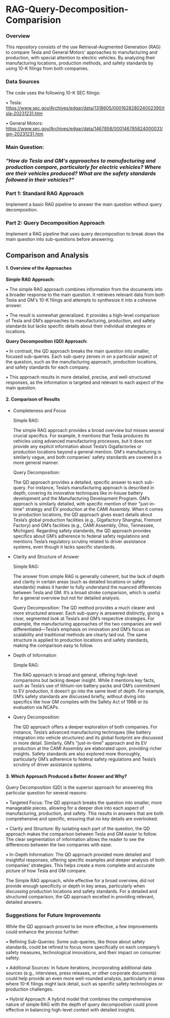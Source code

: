# RAG-Query-Decomposition-Comparision

### Overview

This repository consists of the use Retrieval-Augmented Generation (RAG) to compare Tesla and General Motors' approaches to manufacturing and production, with special attention to electric vehicles. By analyzing their manufacturing locations, production methods, and safety standards by using 10-K filings from both companies.

### Data Sources
The code uses the following 10-K SEC filings:

•	Tesla: https://www.sec.gov/Archives/edgar/data/1318605/000162828024002390/tsla-20231231.htm

•	General Motors: https://www.sec.gov/Archives/edgar/data/1467858/000146785824000031/gm-20231231.htm


### Main Question: 
### <i>"How do Tesla and GM's approaches to manufacturing and production compare, particularly for electric vehicles? Where are their vehicles produced? What are the safety standards followed in their vehicles?"</i>

### Part 1: Standard RAG Approach
Implement a basic RAG pipeline to answer the main question without query decomposition.

### Part 2: Query Decomposition Approach
Implement a RAG pipeline that uses query decomposition to break down the main question into sub-questions before answering. 

## Comparison and Analysis

#### 1. Overview of the Approaches
<b> Simple RAG Approach: </b>

•	The simple RAG approach combines information from the documents into a broader response to the main question. It retrieves relevant data from both Tesla and GM's 10-K filings and attempts to synthesize it into a cohesive answer.

•	The result is somewhat generalized. It provides a high-level comparison of Tesla and GM’s approaches to manufacturing, production, and safety standards but lacks specific details about their individual strategies or locations.

<b> Query Decomposition (QD) Approach:</b>

•	In contrast, the QD approach breaks the main question into smaller, focused sub-queries. Each sub-query zeroes in on a particular aspect of the question, such as the manufacturing approach, production locations, and safety standards for each company.

•	This approach results in more detailed, precise, and well-structured responses, as the information is targeted and relevant to each aspect of the main question.

#### 2. Comparison of Results
- Completeness and Focus
  
  Simple RAG:
  
  The simple RAG approach provides a broad overview but misses several crucial specifics.
  For example, it mentions that Tesla produces its vehicles using advanced manufacturing processes, but it does not provide any explicit information about Tesla’s Gigafactories or production locations beyond a general mention.
  GM's manufacturing is similarly vague, and both companies' safety standards are covered in a more general manner.
  
  Query Decomposition:
  
  The QD approach provides a detailed, specific answer to each sub-query.
  For instance, Tesla’s manufacturing approach is described in depth, covering its innovative techniques like in-house battery development and the Manufacturing Development Program. GM’s approach is similarly detailed, with specific mention of their "just-in-time" strategy and EV production at the CAMI Assembly.
  When it comes to production locations, the QD approach gives exact details about Tesla’s global production facilities (e.g., Gigafactory Shanghai, Fremont Factory) and GM’s facilities (e.g., CAMI Assembly, Ohio, Tennessee, Michigan). 
  Regarding safety standards, the QD approach provides specifics about GM’s adherence to federal safety regulations and mentions Tesla’s regulatory scrutiny related to driver assistance systems, even though it lacks specific standards.

- Clarity and Structure of Answer

  Simple RAG:

  The answer from simple RAG is generally coherent, but the lack of depth and clarity in certain areas (such as detailed locations or safety standards) makes it harder to fully understand the nuanced differences between Tesla and GM.
  It’s a broad stroke comparison, which is useful for a general overview but not for detailed analysis.
  
  Query Decomposition:
  The QD method provides a much clearer and more structured answer.
  Each sub-query is answered distinctly, giving a clear, segmented look at Tesla’s and GM’s respective strategies.
  For example, the manufacturing approaches of the two companies are well differentiated—Tesla’s emphasis on innovation and GM’s focus on scalability and traditional methods are clearly laid out. The same structure is applied to production locations and safety standards, making the comparison easy to follow.
  
- Depth of Information

  Simple RAG:

  The RAG approach is broad and general, offering high-level comparisons but lacking deeper insight.
  While it mentions key facts, such as Tesla’s use of lithium-ion battery packs and GM’s commitment to EV production, it doesn’t go into the same level of depth.
  For example, GM’s safety standards are discussed briefly, without diving into specifics like how GM complies with the Safety Act of 1966 or its evaluation via NCAPs.
  
- Query Decomposition:
  
  The QD approach offers a deeper exploration of both companies.
  For instance, Tesla’s advanced manufacturing techniques (like battery integration into vehicle structures) and its global footprint are discussed in more detail. Similarly, GM’s "just-in-time" approach and its EV production at the CAMI Assembly are elaborated upon, providing richer insights.
  Safety standards are also explored more thoroughly, particularly GM’s adherence to federal safety regulations and Tesla’s scrutiny of driver assistance systems.
  
#### 3. Which Approach Produced a Better Answer and Why?

Query Decomposition (QD) is the superior approach for answering this particular question for several reasons:

•	Targeted Focus: The QD approach breaks the question into smaller, more manageable pieces, allowing for a deeper dive into each aspect of manufacturing, production, and safety. This results in answers that are both comprehensive and specific, ensuring that no key details are overlooked.

•	Clarity and Structure: By isolating each part of the question, the QD approach makes the comparison between Tesla and GM easier to follow. The clear segmentation of information allows the reader to see the differences between the two companies with ease.

•	In-Depth Information: The QD approach provided more detailed and insightful responses, offering specific examples and deeper analysis of both companies’ strategies. This helps create a more complete and accurate picture of how Tesla and GM compare.

The Simple RAG approach, while effective for a broad overview, did not provide enough specificity or depth in key areas, particularly when discussing production locations and safety standards. For a detailed and structured comparison, the QD approach excelled in providing relevant, detailed answers.

### Suggestions for Future Improvements

While the QD approach proved to be more effective, a few improvements could enhance the process further:

•	Refining Sub-Queries: Some sub-queries, like those about safety standards, could be refined to focus more specifically on each company’s safety measures, technological innovations, and their impact on consumer safety.

•	Additional Sources: In future iterations, incorporating additional data sources (e.g., interviews, press releases, or other corporate documents) could help provide an even more well-rounded analysis, particularly in areas where 10-K filings might lack detail, such as specific safety technologies or production challenges.

•	Hybrid Approach: A hybrid model that combines the comprehensive nature of simple RAG with the depth of query decomposition could prove effective in balancing high-level context with detailed insights.
